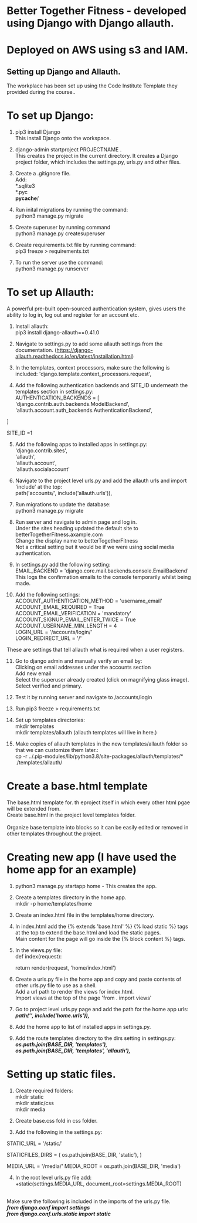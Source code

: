 # Better Together Fitness - developed using Django with Django allauth. 
# Deployed on AWS using s3 and IAM. 

##  **Setting up Django and Allauth.**
The workplace has been set up using the Code Institute Template they provided during the course..

# To set up Django:
1. pip3 install Django <br>
This install Django onto the workspace. <br>

2. django-admin startproject PROJECTNAME . <br>
This creates the project in the current directory. It creates a Django project folder, which includes the settings.py, urls.py and other files. <br>

3. Create a .gitignore file.<br>
Add:<br>
 *.sqlite3<br>
*.pyc<br>
__pycache__/ <br>

4. Run inital migrations by running the command:<br>
python3 manage.py migrate<br>

5. Create superuser by running command<br>
python3 manage.py createsuperuser

6. Create requirements.txt file by running command:<br>
pip3 freeze > requirements.txt<br>

7. To run the server use the command:<br>
python3 manage.py runserver

# To set up Allauth:

A powerful pre-built open-sourced authentication system, gives users the ability to log in, log out and register for an account etc. 

1. Install allauth:<br>
pip3 install django-allauth==0.41.0

2. Navigate to settings.py to add some allauth settings from the documentation. (https://django-allauth.readthedocs.io/en/latest/installation.html) 

3. In the templates, context processors, make sure the following is included:
'django.template.context_processors.request', <br>


4. Add the following authentication backends and SITE_ID underneath the templates section in settings.py:<br>
AUTHENTICATION_BACKENDS = [ 
    'django.contrib.auth.backends.ModelBackend',
    'allauth.account.auth_backends.AuthenticationBackend',

]<br>

SITE_ID =1 

5. Add the following apps to installed apps in settings.py:<br>
'django.contrib.sites',<br>
    'allauth',<br>
    'allauth.account',<br>
    'allauth.socialaccount'<br>

6. Navigate to the project level urls.py and add the allauth urls and import 'include' at the top:<br>
path('accounts/', include('allauth.urls')),

7. Run migrations to update the database:<br>
python3 manage.py migrate

8. Run server and navigate to admin page and log in.<br>
Under the sites heading updated the default site to 
betterTogetherFitness.axample.com<br>
Change the display name to betterTogetherFitness<br>
Not a critical setting but it would be if we were using social media authentication. 

9. In settings.py add the following setting:<br>
EMAIL_BACKEND = 'django.core.mail.backends.console.EmailBackend'<br>
This logs the confirmation emails to the console temporarily whilst being made.

10. Add the following settings:<br>
ACCOUNT_AUTHENTICATION_METHOD = 'username_email'<br>
ACCOUNT_EMAIL_REQUIRED = True<br>
ACCOUNT_EMAIL_VERIFICATION = 'mandatory'<br>
ACCOUNT_SIGNUP_EMAIL_ENTER_TWICE = True<br>
ACCOUNT_USERNAME_MIN_LENGTH = 4<br>
LOGIN_URL = '/accounts/login/'<br>
LOGIN_REDIRECT_URL = '/'<br>

These are settings that tell allauth what is required when a user registers. 

11. Go to django admin and manually verify an email by:<br>
Clicking on email addresses under the accounts section<br>
Add new email<br>
Select the superuser already created (click on magnifying glass image).<br>
Select verified and primary. 

12. Test it by running server and navigate to /accounts/login

13. Run pip3 freeze > requirements.txt

14. Set up templates directories:<br>
mkdir templates<br>
mkdir templates/allauth (allauth templates will live in here.)

15. Make copies of allauth templates in the new templates/allauth folder so that we can customize them later.:<br>
cp -r ../.pip-modules/lib/python3.8/site-packages/allauth/templates/* ./templates/allauth/


# Create a base.html template

The base.html template for. th eproject itself in which every other html pgae will be extended from. <br>
Create base.html in the project level templates folder.<br><br>
Organize base template into blocks so it can be easily edited or removed in other templates throughout the project.

# Creating new app (I have used the home app for an example)

1. python3 manage.py startapp home - This creates the app. 

2. Create a templates directory in the home app.<br>
mkdir -p home/templates/home

3. Create an index.html file in the templates/home directory. 

4. In index.html add the {% extends 'base.html' %} {% load static %} tags at the top to extend the base.html and load the static pages.<br>
Main content for the page will go inside the {% block content %} tags.

5. In the views.py file:<br>
def index(request):<br>

    return render(request, 'home/index.html')  <br>

6. Create a urls.py file in the home app and copy and paste contents of other urls.py file to use as a shell.<br>
Add a url path to render the views for index.html. <br>
Import views at the top of the page 'from . import views'

7. Go to project level urls.py page and add the path for the home app urls:<br>
***path('', include('home.urls')),***

8. Add the home app to list of installed apps in settings.py.

9. Add the route templates directory to the dirs setting in settings.py:<br>
***os.path.join(BASE_DIR, 'templates'),<br>
os.path.join(BASE_DIR, 'templates', 'allauth'),***<br>

# Setting up static files. 

1. Create required folders:<br>
mkdir static<br>
mkdir static/css<br>
mkdir media<br>

2. Create base.css fold in css folder.

3. Add the following in the settings.py:

STATIC_URL = '/static/'

STATICFILES_DIRS = (
    os.path.join(BASE_DIR, 'static'),
)

MEDIA_URL = '/media/'
MEDIA_ROOT = os.path.join(BASE_DIR, 'media')

4. In the root level urls.py file add:<br>
+static(settings.MEDIA_URL, document_root=settings.MEDIA_ROOT)<br><br>

Make sure the following is included in the imports of the urls.py file.<br>
***from django.conf import settings<br>
from django.conf.urls.static import static***<br>


